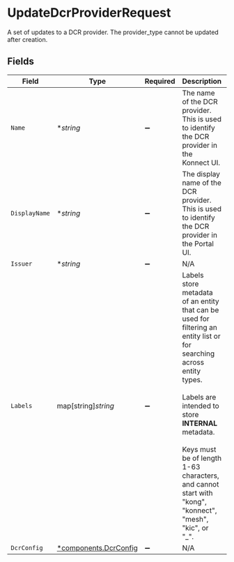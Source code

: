 # UpdateDcrProviderRequest

A set of updates to a DCR provider. The provider_type cannot be updated after creation.


## Fields

| Field                                                                                                                                                                                                                                                                                  | Type                                                                                                                                                                                                                                                                                   | Required                                                                                                                                                                                                                                                                               | Description                                                                                                                                                                                                                                                                            | Example                                                                                                                                                                                                                                                                                |
| -------------------------------------------------------------------------------------------------------------------------------------------------------------------------------------------------------------------------------------------------------------------------------------- | -------------------------------------------------------------------------------------------------------------------------------------------------------------------------------------------------------------------------------------------------------------------------------------- | -------------------------------------------------------------------------------------------------------------------------------------------------------------------------------------------------------------------------------------------------------------------------------------- | -------------------------------------------------------------------------------------------------------------------------------------------------------------------------------------------------------------------------------------------------------------------------------------- | -------------------------------------------------------------------------------------------------------------------------------------------------------------------------------------------------------------------------------------------------------------------------------------- |
| `Name`                                                                                                                                                                                                                                                                                 | **string*                                                                                                                                                                                                                                                                              | :heavy_minus_sign:                                                                                                                                                                                                                                                                     | The name of the DCR provider. This is used to identify the DCR provider in the Konnect UI.<br/>                                                                                                                                                                                        |                                                                                                                                                                                                                                                                                        |
| `DisplayName`                                                                                                                                                                                                                                                                          | **string*                                                                                                                                                                                                                                                                              | :heavy_minus_sign:                                                                                                                                                                                                                                                                     | The display name of the DCR provider. This is used to identify the DCR provider in the Portal UI.<br/>                                                                                                                                                                                 |                                                                                                                                                                                                                                                                                        |
| `Issuer`                                                                                                                                                                                                                                                                               | **string*                                                                                                                                                                                                                                                                              | :heavy_minus_sign:                                                                                                                                                                                                                                                                     | N/A                                                                                                                                                                                                                                                                                    |                                                                                                                                                                                                                                                                                        |
| `Labels`                                                                                                                                                                                                                                                                               | map[string]*string*                                                                                                                                                                                                                                                                    | :heavy_minus_sign:                                                                                                                                                                                                                                                                     | Labels store metadata of an entity that can be used for filtering an entity list or for searching across entity types. <br/><br/>Labels are intended to store **INTERNAL** metadata.<br/><br/>Keys must be of length 1-63 characters, and cannot start with "kong", "konnect", "mesh", "kic", or "_".<br/> | {<br/>"env": "test"<br/>}                                                                                                                                                                                                                                                              |
| `DcrConfig`                                                                                                                                                                                                                                                                            | [*components.DcrConfig](../../models/components/dcrconfig.md)                                                                                                                                                                                                                          | :heavy_minus_sign:                                                                                                                                                                                                                                                                     | N/A                                                                                                                                                                                                                                                                                    |                                                                                                                                                                                                                                                                                        |